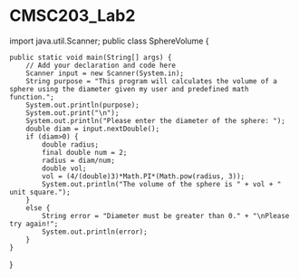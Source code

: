 # CMSC203_Lab2
import java.util.Scanner;
public class SphereVolume {

	public static void main(String[] args) {
		// Add your declaration and code here
		Scanner input = new Scanner(System.in);
		String purpose = "This program will calculates the volume of a sphere using the diameter given my user and predefined math function.";
		System.out.println(purpose);
		System.out.print("\n");
		System.out.println("Please enter the diameter of the sphere: ");
		double diam = input.nextDouble();
		if (diam>0) {
			double radius;
			final double num = 2;
			radius = diam/num;
			double vol;
			vol = (4/(double)3)*Math.PI*(Math.pow(radius, 3));
			System.out.println("The volume of the sphere is " + vol + " unit square.");
		}
		else {
			String error = "Diameter must be greater than 0." + "\nPlease try again!";
			System.out.println(error);
		}
	}

}
